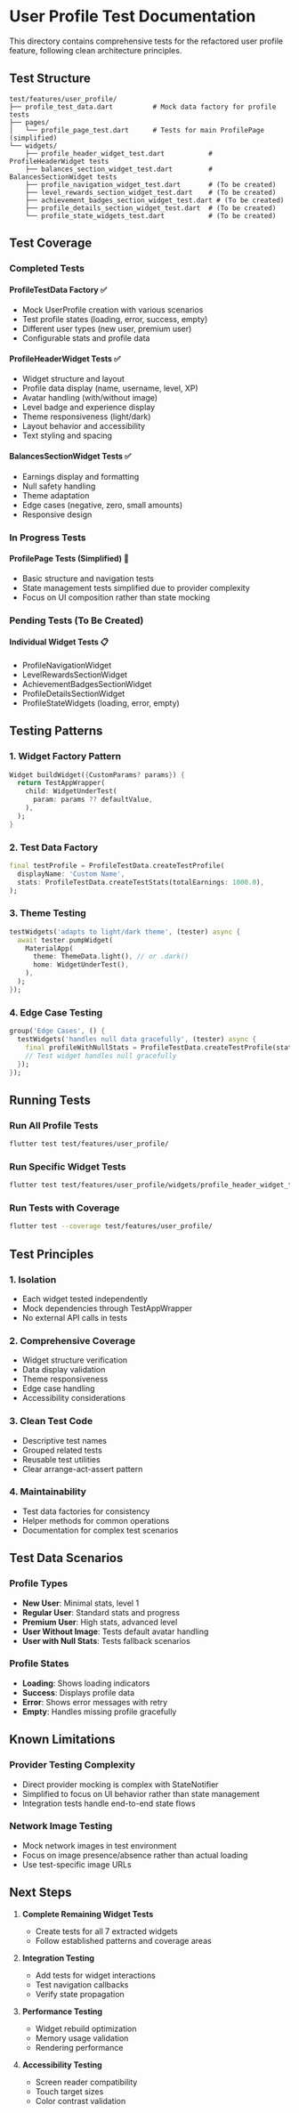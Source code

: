 # User Profile Test Documentation

This directory contains comprehensive tests for the refactored user profile feature, following clean architecture principles.

## Test Structure

```
test/features/user_profile/
├── profile_test_data.dart          # Mock data factory for profile tests
├── pages/
│   └── profile_page_test.dart      # Tests for main ProfilePage (simplified)
└── widgets/
    ├── profile_header_widget_test.dart           # ProfileHeaderWidget tests
    ├── balances_section_widget_test.dart         # BalancesSectionWidget tests
    ├── profile_navigation_widget_test.dart       # (To be created)
    ├── level_rewards_section_widget_test.dart    # (To be created)
    ├── achievement_badges_section_widget_test.dart # (To be created)
    ├── profile_details_section_widget_test.dart  # (To be created)
    └── profile_state_widgets_test.dart           # (To be created)
```

## Test Coverage

### Completed Tests

#### ProfileTestData Factory ✅
- Mock UserProfile creation with various scenarios
- Test profile states (loading, error, success, empty)
- Different user types (new user, premium user)
- Configurable stats and profile data

#### ProfileHeaderWidget Tests ✅
- Widget structure and layout
- Profile data display (name, username, level, XP)
- Avatar handling (with/without image)
- Level badge and experience display
- Theme responsiveness (light/dark)
- Layout behavior and accessibility
- Text styling and spacing

#### BalancesSectionWidget Tests ✅
- Earnings display and formatting
- Null safety handling
- Theme adaptation
- Edge cases (negative, zero, small amounts)
- Responsive design

### In Progress Tests

#### ProfilePage Tests (Simplified) 🔄
- Basic structure and navigation tests
- State management tests simplified due to provider complexity
- Focus on UI composition rather than state mocking

### Pending Tests (To Be Created)

#### Individual Widget Tests 📋
- ProfileNavigationWidget
- LevelRewardsSectionWidget  
- AchievementBadgesSectionWidget
- ProfileDetailsSectionWidget
- ProfileStateWidgets (loading, error, empty)

## Testing Patterns

### 1. Widget Factory Pattern
```dart
Widget buildWidget({CustomParams? params}) {
  return TestAppWrapper(
    child: WidgetUnderTest(
      param: params ?? defaultValue,
    ),
  );
}
```

### 2. Test Data Factory
```dart
final testProfile = ProfileTestData.createTestProfile(
  displayName: 'Custom Name',
  stats: ProfileTestData.createTestStats(totalEarnings: 1000.0),
);
```

### 3. Theme Testing
```dart
testWidgets('adapts to light/dark theme', (tester) async {
  await tester.pumpWidget(
    MaterialApp(
      theme: ThemeData.light(), // or .dark()
      home: WidgetUnderTest(),
    ),
  );
});
```

### 4. Edge Case Testing
```dart
group('Edge Cases', () {
  testWidgets('handles null data gracefully', (tester) async {
    final profileWithNullStats = ProfileTestData.createTestProfile(stats: null);
    // Test widget handles null gracefully
  });
});
```

## Running Tests

### Run All Profile Tests
```bash
flutter test test/features/user_profile/
```

### Run Specific Widget Tests
```bash
flutter test test/features/user_profile/widgets/profile_header_widget_test.dart
```

### Run Tests with Coverage
```bash
flutter test --coverage test/features/user_profile/
```

## Test Principles

### 1. **Isolation**
- Each widget tested independently
- Mock dependencies through TestAppWrapper
- No external API calls in tests

### 2. **Comprehensive Coverage**
- Widget structure verification
- Data display validation
- Theme responsiveness
- Edge case handling
- Accessibility considerations

### 3. **Clean Test Code**
- Descriptive test names
- Grouped related tests
- Reusable test utilities
- Clear arrange-act-assert pattern

### 4. **Maintainability**
- Test data factories for consistency
- Helper methods for common operations
- Documentation for complex test scenarios

## Test Data Scenarios

### Profile Types
- **New User**: Minimal stats, level 1
- **Regular User**: Standard stats and progress
- **Premium User**: High stats, advanced level
- **User Without Image**: Tests default avatar handling
- **User with Null Stats**: Tests fallback scenarios

### Profile States
- **Loading**: Shows loading indicators
- **Success**: Displays profile data
- **Error**: Shows error messages with retry
- **Empty**: Handles missing profile gracefully

## Known Limitations

### Provider Testing Complexity
- Direct provider mocking is complex with StateNotifier
- Simplified to focus on UI behavior rather than state management
- Integration tests handle end-to-end state flows

### Network Image Testing
- Mock network images in test environment
- Focus on image presence/absence rather than actual loading
- Use test-specific image URLs

## Next Steps

1. **Complete Remaining Widget Tests**
   - Create tests for all 7 extracted widgets
   - Follow established patterns and coverage areas

2. **Integration Testing**
   - Add tests for widget interactions
   - Test navigation callbacks
   - Verify state propagation

3. **Performance Testing**
   - Widget rebuild optimization
   - Memory usage validation
   - Rendering performance

4. **Accessibility Testing**
   - Screen reader compatibility
   - Touch target sizes
   - Color contrast validation